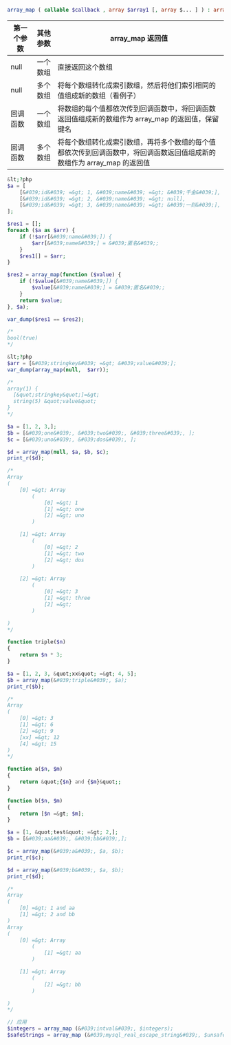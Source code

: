 ```php
array_map ( callable $callback , array $array1 [, array $... ] ) : array
```

| 第一个参数 | 其他参数 | array_map 返回值                                             |
| ---------- | -------- | ------------------------------------------------------------ |
| null       | 一个数组 | 直接返回这个数组                                             |
| null       | 多个数组 | 将每个数组转化成索引数组，然后将他们索引相同的值组成新的数组（看例子） |
| 回调函数   | 一个数组 | 将数组的每个值都依次传到回调函数中，将回调函数返回值组成新的数组作为 array_map 的返回值，保留键名 |
| 回调函数   | 多个数组 | 将每个数组转化成索引数组，再将多个数组的每个值都依次传到回调函数中，将回调函数返回值组成新的数组作为 array_map 的返回值 |

```php
&lt;?php
$a = [
    [&#039;id&#039; =&gt; 1, &#039;name&#039; =&gt; &#039;千金&#039;],
    [&#039;id&#039; =&gt; 2, &#039;name&#039; =&gt; null],
    [&#039;id&#039; =&gt; 3, &#039;name&#039; =&gt; &#039;一刻&#039;],
];

$res1 = [];
foreach ($a as $arr) {
    if (!$arr[&#039;name&#039;]) {
        $arr[&#039;name&#039;] = &#039;匿名&#039;;
    }
    $res1[] = $arr;
}

$res2 = array_map(function ($value) {
    if (!$value[&#039;name&#039;]) {
        $value[&#039;name&#039;] = &#039;匿名&#039;;
    }
    return $value;
}, $a);

var_dump($res1 == $res2);

/*
bool(true)
*/
```

```php
&lt;?php
$arr = [&#039;stringkey&#039; =&gt; &#039;value&#039;];
var_dump(array_map(null,  $arr));

/*
array(1) {
  [&quot;stringkey&quot;]=&gt;
  string(5) &quot;value&quot;
}
*/

$a = [1, 2, 3,];
$b = [&#039;one&#039;, &#039;two&#039;, &#039;three&#039;, ];
$c = [&#039;uno&#039;, &#039;dos&#039;, ];

$d = array_map(null, $a, $b, $c);
print_r($d);

/*
Array
(
    [0] =&gt; Array
        (
            [0] =&gt; 1
            [1] =&gt; one
            [2] =&gt; uno
        )

    [1] =&gt; Array
        (
            [0] =&gt; 2
            [1] =&gt; two
            [2] =&gt; dos
        )

    [2] =&gt; Array
        (
            [0] =&gt; 3
            [1] =&gt; three
            [2] =&gt;
        )

)
*/

function triple($n)
{
    return $n * 3;
}

$a = [1, 2, 3, &quot;xx&quot; =&gt; 4, 5];
$b = array_map(&#039;triple&#039;, $a);
print_r($b);

/*
Array
(
    [0] =&gt; 3
    [1] =&gt; 6
    [2] =&gt; 9
    [xx] =&gt; 12
    [4] =&gt; 15
)
*/

function a($n, $m)
{
    return &quot;{$n} and {$m}&quot;;
}

function b($n, $m)
{
    return [$n =&gt; $m];
}

$a = [1, &quot;test&quot; =&gt; 2,];
$b = [&#039;aa&#039;, &#039;bb&#039;,];

$c = array_map(&#039;a&#039;, $a, $b);
print_r($c);

$d = array_map(&#039;b&#039;, $a, $b);
print_r($d);

/*
Array
(
    [0] =&gt; 1 and aa
    [1] =&gt; 2 and bb
)
Array
(
    [0] =&gt; Array
        (
            [1] =&gt; aa
        )

    [1] =&gt; Array
        (
            [2] =&gt; bb
        )

)
*/

// 应用
$integers = array_map (&#039;intval&#039;, $integers);
$safeStrings = array_map (&#039;mysql_real_escape_string&#039;, $unsafeStrings);
```
